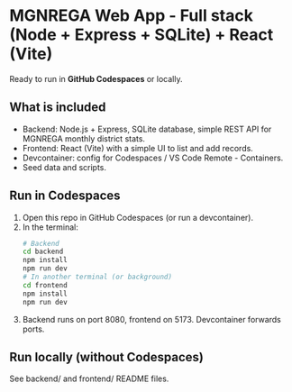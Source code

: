 # MGNREGA Web App - Full stack (Node + Express + SQLite) + React (Vite)
Ready to run in **GitHub Codespaces** or locally.

## What is included
- Backend: Node.js + Express, SQLite database, simple REST API for MGNREGA monthly district stats.
- Frontend: React (Vite) with a simple UI to list and add records.
- Devcontainer: config for Codespaces / VS Code Remote - Containers.
- Seed data and scripts.

## Run in Codespaces
1. Open this repo in GitHub Codespaces (or run a devcontainer).
2. In the terminal:
   ```bash
   # Backend
   cd backend
   npm install
   npm run dev
   # In another terminal (or background)
   cd frontend
   npm install
   npm run dev
   ```
3. Backend runs on port 8080, frontend on 5173. Devcontainer forwards ports.

## Run locally (without Codespaces)
See backend/ and frontend/ README files.

